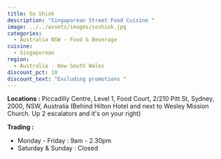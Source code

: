 ```yaml
---
title: So Shiok
description: "Singaporean Street Food Cuisine "
image: ../../assets/images/soshiok.jpg
categories:
  - Australia NSW - Food & Beverage
cuisine:
  - Singaporean
region:
  - Australia - New South Wales
discount_pct: 10
discount_text: "Excluding promotions "
---
```

**Locations :** Piccadilly Centre, Level 1, Food Court, 2/210 Pitt St, Sydney, 2000, NSW, Australia (Behind Hilton Hotel and next to Wesley Mission Church. Up 2 escalators and it's on your right)

**Trading :**

* Monday - Friday : 9am - 2.30pm 
* Saturday & Sunday : Closed
